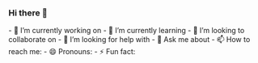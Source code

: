 ### Hi there 👋

<!--
**IbrahimNabid/IbrahimNabid** is a ✨ _special_ ✨ repository because its `README.md` (this file) appears on your GitHub profile.
--!>

- 🔭 I’m currently working on 

- 🌱 I’m currently learning 

- 👯 I’m looking to collaborate on 

- 🤔 I’m looking for help with 

- 💬 Ask me about 

- 📫 How to reach me: 

- 😄 Pronouns: 

- ⚡ Fun fact: 

